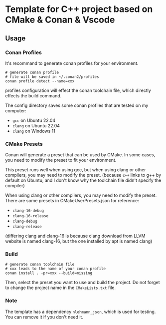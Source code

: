 # Template for C++ project based on CMake & Conan & Vscode
## Usage
### Conan Profiles
It's recommand to generate conan profiles for your environment.
```shell
# generate conan profile
# file will be saved in ~/.conan2/profiles
conan profile detect --name=xxx
```
profiles configuration will effect the conan toolchain file, which directly effects the build command.

The config directory saves some conan profiles that are tested on my computer:
- `gcc` on Ubuntu 22.04
- `clang` on Ubuntu 22.04
- `clang` on Windows 11
### CMake Presets
Conan will generate a preset that can be used by CMake. In some cases, you need to modify the preset to fit your environment.

This preset runs well when using gcc, but when using clang or other compilers, you may need to modify the preset.
(because `c++` links to g++ by default on Ubuntu, and I don't know why the toolchain file didn't specify the compiler)

When using clang or other compilers, you may need to modify the preset. There are some presets in CMakeUserPresets.json for reference:
- `clang-16-debug`
- `clang-16-release`
- `clang-debug`
- `clang-release`

(differing clang and clang-16 is because clang download from LLVM website is named clang-16, but the one installed by apt is named clang)

### Build
```shell
# generate conan toolchain file
# xxx leads to the name of your conan profile
conan install . -pr=xxx --build=missing
```
Then, select the preset you want to use and build the project.
Do not forget to change the project name in the `CMakeLists.txt` file.

### Note
The template has a dependency `nlohmann_json`, which is used for testing. You can remove it if you don't need it.
